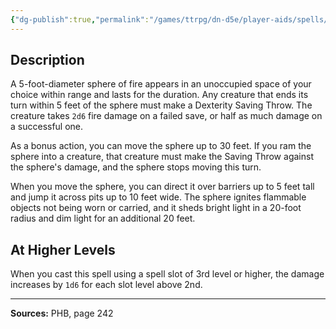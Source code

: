 ```yaml
---
{"dg-publish":true,"permalink":"/games/ttrpg/dn-d5e/player-aids/spells/level-2/flaming-sphere/","tags":["TTRPG/DND/5e","verbal","somatic","material","concentration"]}
---
```



## Description
A 5-foot-diameter sphere of fire appears in an unoccupied space of your choice within range and lasts for the duration.
Any creature that ends its turn within 5 feet of the sphere must make a Dexterity Saving Throw.
The creature takes `2d6` fire damage on a failed save, or half as much damage on a successful one.

As a bonus action, you can move the sphere up to 30 feet.
If you ram the sphere into a creature, that creature must make the Saving Throw against the sphere's damage, and the sphere stops moving this turn.

When you move the sphere, you can direct it over barriers up to 5 feet tall and jump it across pits up to 10 feet wide.
The sphere ignites flammable objects not being worn or carried, and it sheds bright light in a 20-foot radius and dim light for an additional 20 feet.

## At Higher Levels
When you cast this spell using a spell slot of 3rd level or higher, the damage increases by `1d6` for each slot level above 2nd.

---

**Sources:** PHB, page 242
